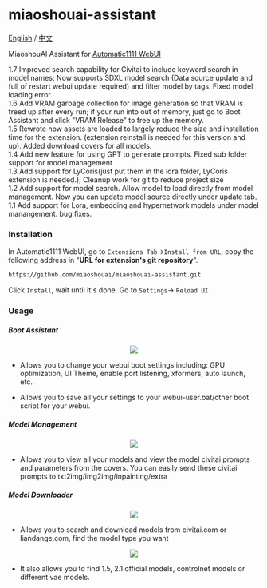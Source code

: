 # miaoshouai-assistant

[English](README.md) / [中文](README_CN.md)

MiaoshouAI Assistant for [Automatic1111 WebUI](https://github.com/AUTOMATIC1111/stable-diffusion-webui)

1.7 Improved search capability for Civitai to include keyword search in model names; Now supports SDXL model search (Data source update and full of restart webui update required) and filter model by tags. Fixed model loading error.</br>
1.6 Add VRAM garbage collection for image generation so that VRAM is freed up after every run; if your run into out of memory, just go to Boot Assistant and click "VRAM Release" to free up the memory.</br>
1.5 Rewrote how assets are loaded to largely reduce the size and installation time for the extension. (extension reinstall is needed for this version and up). Added download covers for all models.</br>
1.4 Add new feature for using GPT to generate prompts. Fixed sub folder support for model management</br>
1.3 Add support for LyCoris(just put them in the lora folder, <a herf="">LyCoris extension</a> is needed.); Cleanup work for git to reduce project size</br>
1.2 Add support for model search. Allow model to load directly from model management. Now you can update model source directly under update tab.</br>
1.1 Add support for Lora, embedding and hypernetwork models under model manangement. bug fixes.

### Installation
In Automatic1111 WebUI, go to `Extensions Tab`->`Install from URL`, copy the following address in "**URL for extension's git repository**".

```sh
https://github.com/miaoshouai/miaoshouai-assistant.git
```

Click `Install`, wait until it's done. Go to `Settings`-> `Reload UI`

### Usage

##### Boot Assistant

<p align="center">
   <img src="https://msdn.miaoshouai.com/msai/kt/ez/boot_assistant_en.png"/>
</p>

- Allows you to change your webui boot settings including:
GPU optimization, UI Theme, enable port listening, xformers, auto launch, etc.

- Allows you to save all your settings to your webui-user.bat/other boot script for your webui.

##### Model Management

<p align="center">
   <img src="https://msdn.miaoshouai.com/msai/kt/ez/model_manager_en.png"/>
</p>

- Allows you to view all your models and view the model civitai prompts and parameters from the covers.
You can easily send these civitai prompts to txt2img/img2img/inpainting/extra

##### Model Downloader

<p align="center">
   <img src="https://msdn.miaoshouai.com/msai/kt/ez/model_downloader.gif"/>
</p>

- Allows you to search and download models from civitai.com or liandange.com, find the model type you want

<p align="center">
   <img src="https://msdn.miaoshouai.com/msai/kt/ez/controlnet_download.gif"/>
</p>

- It also allows you to find 1.5, 2.1 official models, controlnet models or different vae models.

